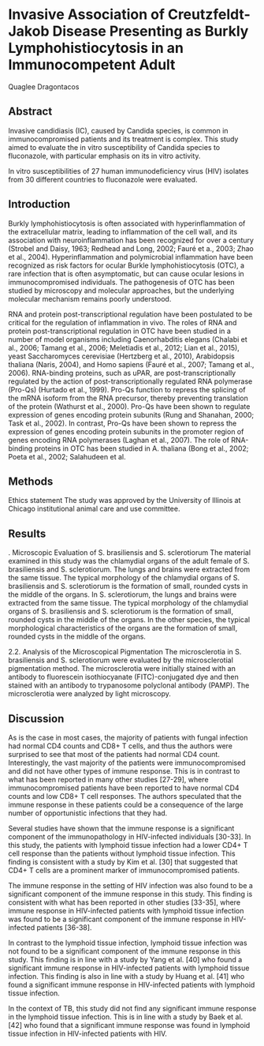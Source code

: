 # Invasive Association of Creutzfeldt-Jakob Disease Presenting as Burkly Lymphohistiocytosis in an Immunocompetent Adult
Quaglee Dragontacos


## Abstract
Invasive candidiasis (IC), caused by Candida species, is common in immunocompromised patients and its treatment is complex. This study aimed to evaluate the in vitro susceptibility of Candida species to fluconazole, with particular emphasis on its in vitro activity.

In vitro susceptibilities of 27 human immunodeficiency virus (HIV) isolates from 30 different countries to fluconazole were evaluated.


## Introduction

Burkly lymphohistiocytosis is often associated with hyperinflammation of the extracellular matrix, leading to inflammation of the cell wall, and its association with neuroinflammation has been recognized for over a century (Strobel and Daisy, 1963; Redhead and Long, 2002; Fauré et a., 2003; Zhao et al., 2004). Hyperinflammation and polymicrobial inflammation have been recognized as risk factors for ocular Burkle lymphohistiocytosis (OTC), a rare infection that is often asymptomatic, but can cause ocular lesions in immunocompromised individuals. The pathogenesis of OTC has been studied by microscopy and molecular approaches, but the underlying molecular mechanism remains poorly understood.

RNA and protein post-transcriptional regulation have been postulated to be critical for the regulation of inflammation in vivo. The roles of RNA and protein post-transcriptional regulation in OTC have been studied in a number of model organisms including Caenorhabditis elegans (Chalabi et al., 2006; Tamang et al., 2006; Meletiadis et al., 2012; Lian et al., 2015), yeast Saccharomyces cerevisiae (Hertzberg et al., 2010), Arabidopsis thaliana (Naris, 2004), and Homo sapiens (Fauré et al., 2007; Tamang et al., 2006). RNA-binding proteins, such as uPAR, are post-transcriptionally regulated by the action of post-transcriptionally regulated RNA polymerase (Pro-Qs) (Hurtado et al., 1999). Pro-Qs function to repress the splicing of the mRNA isoform from the RNA precursor, thereby preventing translation of the protein (Wathurst et al., 2000). Pro-Qs have been shown to regulate expression of genes encoding protein subunits (Rung and Shanahan, 2000; Task et al., 2002). In contrast, Pro-Qs have been shown to repress the expression of genes encoding protein subunits in the promoter region of genes encoding RNA polymerases (Laghan et al., 2007). The role of RNA-binding proteins in OTC has been studied in A. thaliana (Bong et al., 2002; Poeta et al., 2002; Salahudeen et al.


## Methods
Ethics statement
The study was approved by the University of Illinois at Chicago institutional animal care and use committee.


## Results
. Microscopic Evaluation of S. brasiliensis and S. sclerotiorum
The material examined in this study was the chlamydial organs of the adult female of S. brasiliensis and S. sclerotiorum. The lungs and brains were extracted from the same tissue. The typical morphology of the chlamydial organs of S. brasiliensis and S. sclerotiorum is the formation of small, rounded cysts in the middle of the organs. In S. sclerotiorum, the lungs and brains were extracted from the same tissue. The typical morphology of the chlamydial organs of S. brasiliensis and S. sclerotiorum is the formation of small, rounded cysts in the middle of the organs. In the other species, the typical morphological characteristics of the organs are the formation of small, rounded cysts in the middle of the organs.

2.2. Analysis of the Microscopical Pigmentation
The microsclerotia in S. brasiliensis and S. sclerotiorum were evaluated by the microsclerotial pigmentation method. The microsclerotia were initially stained with an antibody to fluorescein isothiocyanate (FITC)-conjugated dye and then stained with an antibody to trypanosome polyclonal antibody (PAMP). The microsclerotia were analyzed by light microscopy.


## Discussion
As is the case in most cases, the majority of patients with fungal infection had normal CD4 counts and CD8+ T cells, and thus the authors were surprised to see that most of the patients had normal CD4 count. Interestingly, the vast majority of the patients were immunocompromised and did not have other types of immune response. This is in contrast to what has been reported in many other studies [27-29], where immunocompromised patients have been reported to have normal CD4 counts and low CD8+ T cell responses. The authors speculated that the immune response in these patients could be a consequence of the large number of opportunistic infections that they had.

Several studies have shown that the immune response is a significant component of the immunopathology in HIV-infected individuals [30-33]. In this study, the patients with lymphoid tissue infection had a lower CD4+ T cell response than the patients without lymphoid tissue infection. This finding is consistent with a study by Kim et al. [30] that suggested that CD4+ T cells are a prominent marker of immunocompromised patients.

The immune response in the setting of HIV infection was also found to be a significant component of the immune response in this study. This finding is consistent with what has been reported in other studies [33-35], where immune response in HIV-infected patients with lymphoid tissue infection was found to be a significant component of the immune response in HIV-infected patients [36-38].

In contrast to the lymphoid tissue infection, lymphoid tissue infection was not found to be a significant component of the immune response in this study. This finding is in line with a study by Yang et al. [40] who found a significant immune response in HIV-infected patients with lymphoid tissue infection. This finding is also in line with a study by Huang et al. [41] who found a significant immune response in HIV-infected patients with lymphoid tissue infection.

In the context of TB, this study did not find any significant immune response in the lymphoid tissue infection. This is in line with a study by Baek et al. [42] who found that a significant immune response was found in lymphoid tissue infection in HIV-infected patients with HIV.
